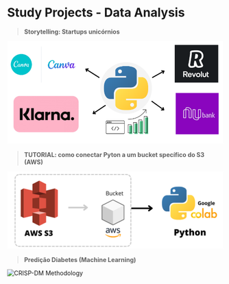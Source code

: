# Study Projects - Data Analysis

> **Storytelling: Startups unicórnios**

<img width="600" alt="Startups by countries (percentage)" src="https://github.com/OviedoVR/DA_Estudo/blob/main/images/Storytelling_startups.png">

> **TUTORIAL: como conectar Pyton a um bucket specífico do S3 (AWS)**

<img width="750" alt="CRISP-DM Methodology" src="https://github.com/OviedoVR/DA_Estudo/blob/main/images/S3-to-Python.png">

> **Predição Diabetes (Machine Learning)**

<img width="450" alt="CRISP-DM Methodology" src="https://github.com/OviedoVR/Data_Analysis_ProjetosDeEstudo/blob/main/Diabetes_Prediction/CRISP_DM.png">
